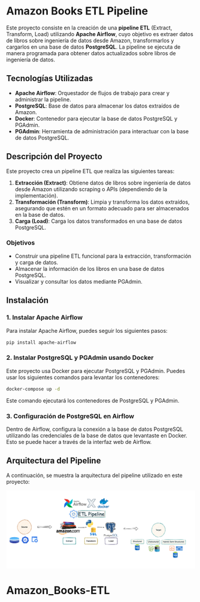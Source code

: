 # Amazon Books ETL Pipeline

Este proyecto consiste en la creación de una **pipeline ETL** (Extract, Transform, Load) utilizando **Apache Airflow**, cuyo objetivo es extraer datos de libros sobre ingeniería de datos desde Amazon, transformarlos y cargarlos en una base de datos **PostgreSQL**. La pipeline se ejecuta de manera programada para obtener datos actualizados sobre libros de ingeniería de datos.

## Tecnologías Utilizadas

- **Apache Airflow**: Orquestador de flujos de trabajo para crear y administrar la pipeline.
- **PostgreSQL**: Base de datos para almacenar los datos extraídos de Amazon.
- **Docker**: Contenedor para ejecutar la base de datos PostgreSQL y PGAdmin.
- **PGAdmin**: Herramienta de administración para interactuar con la base de datos PostgreSQL.

## Descripción del Proyecto

Este proyecto crea un pipeline ETL que realiza las siguientes tareas:

1. **Extracción (Extract)**: Obtiene datos de libros sobre ingeniería de datos desde Amazon utilizando scraping o APIs (dependiendo de la implementación).
2. **Transformación (Transform)**: Limpia y transforma los datos extraídos, asegurando que estén en un formato adecuado para ser almacenados en la base de datos.
3. **Carga (Load)**: Carga los datos transformados en una base de datos PostgreSQL.

### Objetivos

- Construir una pipeline ETL funcional para la extracción, transformación y carga de datos.
- Almacenar la información de los libros en una base de datos PostgreSQL.
- Visualizar y consultar los datos mediante PGAdmin.

## Instalación

### 1. **Instalar Apache Airflow**

Para instalar Apache Airflow, puedes seguir los siguientes pasos:

```bash
pip install apache-airflow
```

### 2. **Instalar PostgreSQL y PGAdmin usando Docker**

Este proyecto usa Docker para ejecutar PostgreSQL y PGAdmin. Puedes usar los siguientes comandos para levantar los contenedores:

```bash
docker-compose up -d
```

Este comando ejecutará los contenedores de PostgreSQL y PGAdmin.

### 3. **Configuración de PostgreSQL en Airflow**

Dentro de Airflow, configura la conexión a la base de datos PostgreSQL utilizando las credenciales de la base de datos que levantaste en Docker. Esto se puede hacer a través de la interfaz web de Airflow.

## Arquitectura del Pipeline

A continuación, se muestra la arquitectura del pipeline utilizado en este proyecto:

![Arquitectura del Pipeline](https://github.com/Danirive30/Amazon_Books-ETL/blob/main/Pipeline_AB.png)

# Amazon_Books-ETL
